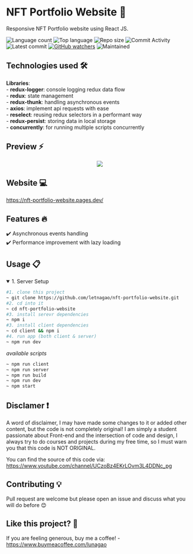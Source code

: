 # NFT Portfolio Website 🎯
 Responsive NFT Portfolio website using React JS.

![Language count](https://img.shields.io/github/languages/count/letnagao/nft-portfolio-website?color=green)
![Top language](https://img.shields.io/github/languages/top/letnagao/nft-portfolio-website?color=ff69b4)
![Repo size](https://img.shields.io/github/repo-size/letnagao/nft-portfolio-website?color=yellow)
![Commit Activity](https://img.shields.io/github/commit-activity/y/letnagao/nft-portfolio-website?color=blue)
![Latest commit](https://img.shields.io/github/last-commit/letnagao/nft-portfolio-website?color=red)
[![GitHub watchers](https://img.shields.io/github/watchers/letnagao/nft-portfolio-website?logo=GitHub)](https://github.com/letnagao/nft-portfolio-website/watchers)
![Maintained](https://img.shields.io/maintenance/yes/9999)

## Technologies used 🛠️
**Libraries**: <br />
    - **redux-logger**: console logging redux data flow <br />
    - **redux**: state management <br />
    - **redux-thunk**: handling asynchronous events <br />
    - **axios**: implement api requests with ease <br />
    - **reselect**: reusing redux selectors in a performant way <br />
    - **redux-persist**: storing data in local storage <br />
    - **concurrently**: for running multiple scripts concurrently <br />

  
</ul><h2> Preview ⚡️</h2>
<p align="center">
  <img src="https://user-images.githubusercontent.com/99754900/177024465-55c4557e-5999-4063-ac44-d42fbc4493ce.jpg" />
</p>  

## Website 💻
https://nft-portfolio-website.pages.dev/

## Features 🔥
✔️ Asynchronous events handling <br />
✔️ Performance improvement with lazy loading <br />

## Usage 📋
<details open>
<summary>1. Server Setup</summary>

```bash
#1. clone this project
~ git clone https://github.com/letnagao/nft-portfolio-website.git
#2. cd into it
~ cd nft-portfolio-website
#3. install serevr dependencies
~ npm i
#3. install client dependencies
~ cd client && npm i
#4. run app (both client & server)
~ npm run dev
```
*available scripts*
```bash
~ npm run client
~ npm run server
~ npm run build
~ npm run dev
~ npm start
```

## Disclamer ❗️
A word of disclaimer, I may have made some changes to it or added other content, but the code is not completely original!
I am simply a student passionate about Front-end and the intersection of code and design, I always try to do courses and projects during my free time, so I must warn you that this code is NOT ORIGINAL.

You can find the source of this code via: https://www.youtube.com/channel/UCzoBz4EKrLOvm3L4DDNc_pg

## Contributing 💡
Pull request are welcome but please open an issue and discuss what you will do before 😊

## Like this project? 💖

If you are feeling generous, buy me a coffee! - https://www.buymeacoffee.com/lunagao
